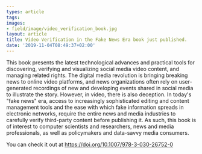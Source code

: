 ```yaml
---
types: article
tags:
images: 
- field/image/video_verification_book.jpg
layout: article
title: Video Verification in the Fake News Era book just published. 
date: '2019-11-04T08:49:37+02:00'
---
```

<p>This book presents the latest technological advances and practical tools for discovering, verifying and visualizing social media video content, and managing related rights. The digital media revolution is bringing breaking news to online video platforms, and news organizations often rely on user-generated recordings of new and developing events shared in social media to illustrate the story. However, in video, there is also deception. In today's "fake news" era, access to increasingly sophisticated editing and content management tools and the ease with which fake information spreads in electronic networks, require the entire news and media industries to carefully verify third-party content before publishing it. As such, this book is of interest to computer scientists and researchers, news and media professionals, as well as policymakers and data-savvy media consumers.</p>

<p>You can check it out at <a href="https://doi.org/10.1007/978-3-030-26752-0" target="_blank">https://doi.org/10.1007/978-3-030-26752-0</a></p>
